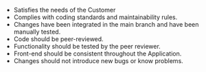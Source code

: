 - Satisfies the needs of the Customer
- Complies with coding standards and maintainability rules.
- Changes have been integrated in the main branch and have been manually tested.
- Code should be peer-reviewed.
- Functionality should be tested by the peer reviewer.
- Front-end should be consistent throughout the Application.
- Changes should not introduce new bugs or know problems.